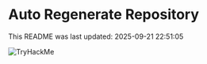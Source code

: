 # Auto Regenerate Repository

This README was last updated: 2025-09-21 22:51:05

 ![TryHackMe](https://tryhackme.com/badge/533634)
